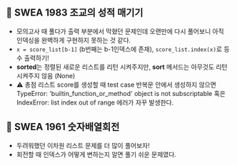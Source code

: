 ## 🔎 SWEA 1983 조교의 성적 매기기

- 모의고사 때 풀다가 출력 부분에서 막혔던 문제인데 오랜만에 다시 풀어보니 아직 인덱싱을 완벽하게 구현하지 못하는 것 같다.
- `x = score_list[b-1]` (b번째는 b-1인덱스에 존재), `score_list.index(x)`로 등수 출력하기!
- **sorted**는 정렬된 새로운 리스트를 리턴 시켜주지만, **sort** 메서드는 아무것도 리턴시켜주지 않음 (None)
- ⚠️ 총점 리스트 score를 생성할 때 test case 반복문 안에서 생성하지 않으면
  TypeError: 'builtin_function_or_method' object is not subscriptable 혹은 IndexError: list index out of range 에러가 자꾸 발생한다.

## 🔎 SWEA 1961 숫자배열회전

- 두려워했던 이차원 리스트 문제를 더 많이 풀어보자!
- 회전할 때 인덱스가 어떻게 변하는지 알면 풀기 쉬운 문제였다.
